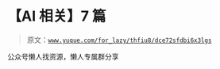 # 【AI 相关】7 篇

> 原文：[`www.yuque.com/for_lazy/thfiu8/dce72sfdbi6x3lgs`](https://www.yuque.com/for_lazy/thfiu8/dce72sfdbi6x3lgs)

公众号懒人找资源，懒人专属群分享